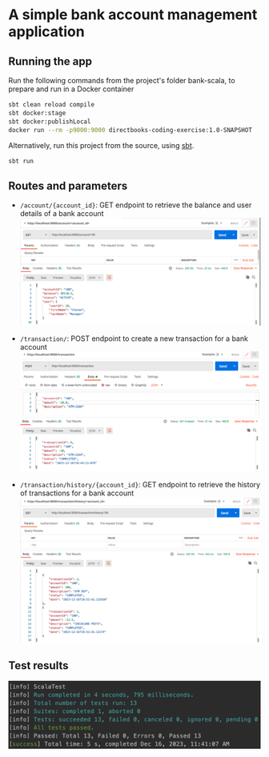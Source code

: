 # A simple bank account management application

## Running the app

Run the following commands from the project's folder bank-scala, to prepare and run in a Docker container
```bash
sbt clean reload compile
sbt docker:stage
sbt docker:publishLocal
docker run --rm -p9000:9000 directbooks-coding-exercise:1.0-SNAPSHOT
```
Alternatively, run this project from the source, using [sbt](http://www.scala-sbt.org/).

```bash
sbt run
```

## Routes and parameters

- `/account/{account_id}`: GET endpoint to retrieve the balance and user details of a bank account
![](docs/account.png)

- `/transaction/`: POST endpoint to create a new transaction for a bank account
![](docs/transaction.png)

- `/transaction/history/{account_id}`: GET endpoint to retrieve the history of transactions for a bank account
![](docs/transaction-history.png)

## Test results
![](docs/scalatests.png)
